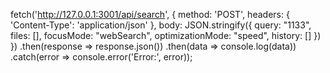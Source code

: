 fetch('http://127.0.0.1:3001/api/search', {
    method: 'POST',
    headers: {
        'Content-Type': 'application/json'
    },
    body: JSON.stringify({
        query: "1133",
        files: [],
        focusMode: "webSearch",
        optimizationMode: "speed",
        history: []
    })
})
.then(response => response.json())
.then(data => console.log(data))
.catch(error => console.error('Error:', error));